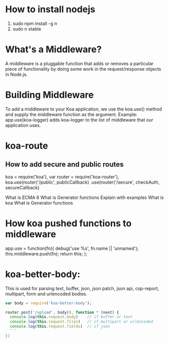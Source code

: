 # How to install nodejs
1. sudo npm install -g n
2. sudo n stable


# What's a Middleware?
  A middleware is a pluggable function that adds or removes a particular piece of functionality by doing some work in the request/response objects in Node.js.

# Building Middleware
  To add a middleware to your Koa application, we use the koa.use() method and supply the middleware function as the argument. Example: app.use(koa-logger) adds koa-logger to the list of middleware that our application uses.

# koa-route
## How to add secure and public routes
  koa = require('koa'),
  var router = require('koa-router'),
  koa.use(router('/public', publicCallback)
    .use(router('/secure', checkAuth, secureCallback)

  What is ECMA 6
  What is Generator functions
  Explain with examples
  What is koa
  What is Generator functions

# How koa pushed functions to  middleware

app.use = function(fn){
  debug('use %s', fn.name || 'unnamed');
  this.middleware.push(fn);
  return this;
};


# koa-better-body:
  This is used for parsing text, buffer, json, json patch, json api, csp-report, multipart, form and urlencoded bodies.

  ```javascript
  var body = require('koa-better-body');

  router.post('/upload', body(), function * (next) {
    console.log(this.request.body)    // if buffer or text
    console.log(this.request.files)   // if multipart or urlencoded
    console.log(this.request.fields)  // if json
    ```
})
